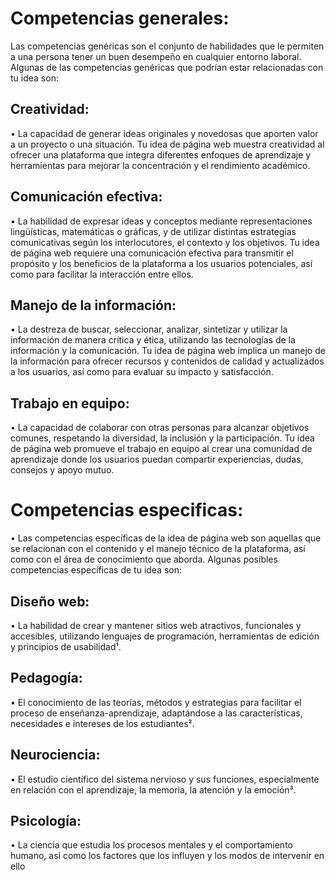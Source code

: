 # Competencias generales:
Las competencias genéricas son el conjunto de habilidades que le permiten a una persona 
tener un buen desempeño en cualquier entorno laboral. Algunas de las competencias 
genéricas que podrían estar relacionadas con tu idea son:
## Creatividad: 
• La capacidad de generar ideas originales y novedosas que aporten valor a un 
proyecto o una situación. Tu idea de página web muestra creatividad al ofrecer una 
plataforma que integra diferentes enfoques de aprendizaje y herramientas para 
mejorar la concentración y el rendimiento académico.
## Comunicación efectiva: 
• La habilidad de expresar ideas y conceptos mediante representaciones lingüísticas, 
matemáticas o gráficas, y de utilizar distintas estrategias comunicativas según los 
interlocutores, el contexto y los objetivos. Tu idea de página web requiere una 
comunicación efectiva para transmitir el propósito y los beneficios de la plataforma 
a los usuarios potenciales, así como para facilitar la interacción entre ellos.
## Manejo de la información: 
• La destreza de buscar, seleccionar, analizar, sintetizar y utilizar la información de 
manera crítica y ética, utilizando las tecnologías de la información y la 
comunicación. Tu idea de página web implica un manejo de la información para 
ofrecer recursos y contenidos de calidad y actualizados a los usuarios, así como 
para evaluar su impacto y satisfacción.
## Trabajo en equipo:
• La capacidad de colaborar con otras personas para alcanzar objetivos comunes, 
respetando la diversidad, la inclusión y la participación. Tu idea de página web 
promueve el trabajo en equipo al crear una comunidad de aprendizaje donde los 
usuarios puedan compartir experiencias, dudas, consejos y apoyo mutuo.




# Competencias especificas:
• Las competencias específicas de la idea de página web son aquellas que se 
relacionan con el contenido y el manejo técnico de la plataforma, así como con el 
área de conocimiento que aborda. Algunas posibles competencias específicas de tu 
idea son:
## Diseño web: 
• La habilidad de crear y mantener sitios web atractivos, funcionales y accesibles, 
utilizando lenguajes de programación, herramientas de edición y principios de 
usabilidad¹.
## Pedagogía: 
• El conocimiento de las teorías, métodos y estrategias para facilitar el proceso de 
enseñanza-aprendizaje, adaptándose a las características, necesidades e intereses 
de los estudiantes².
## Neurociencia: 
• El estudio científico del sistema nervioso y sus funciones, especialmente en 
relación con el aprendizaje, la memoria, la atención y la emoción³.
## Psicología: 
• La ciencia que estudia los procesos mentales y el comportamiento humano, así 
como los factores que los influyen y los modos de intervenir en ello

